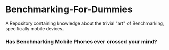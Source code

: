# Benchmarking-For-Dummies
A Repository containing knowledge about the trivial "art" of Benchmarking, specifically mobile devices.

### Has Benchmarking Mobile Phones ever crossed your mind?
